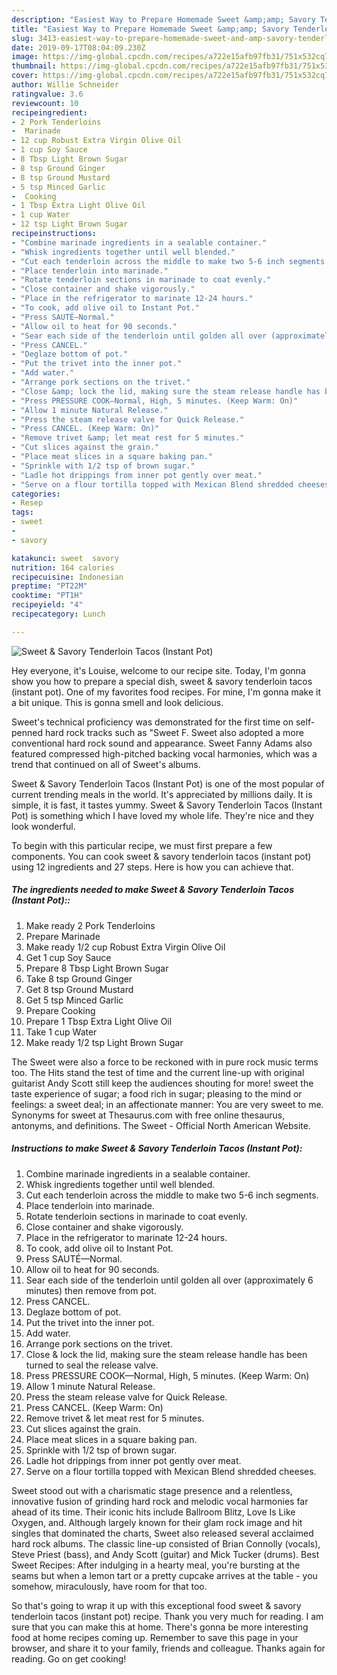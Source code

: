 ```yaml
---
description: "Easiest Way to Prepare Homemade Sweet &amp;amp; Savory Tenderloin Tacos (Instant Pot)"
title: "Easiest Way to Prepare Homemade Sweet &amp;amp; Savory Tenderloin Tacos (Instant Pot)"
slug: 3413-easiest-way-to-prepare-homemade-sweet-and-amp-savory-tenderloin-tacos-instant-pot
date: 2019-09-17T08:04:09.230Z
image: https://img-global.cpcdn.com/recipes/a722e15afb97fb31/751x532cq70/sweet-savory-tenderloin-tacos-instant-pot-recipe-main-photo.jpg
thumbnail: https://img-global.cpcdn.com/recipes/a722e15afb97fb31/751x532cq70/sweet-savory-tenderloin-tacos-instant-pot-recipe-main-photo.jpg
cover: https://img-global.cpcdn.com/recipes/a722e15afb97fb31/751x532cq70/sweet-savory-tenderloin-tacos-instant-pot-recipe-main-photo.jpg
author: Willie Schneider
ratingvalue: 3.6
reviewcount: 10
recipeingredient:
- 2 Pork Tenderloins
-  Marinade
- 12 cup Robust Extra Virgin Olive Oil
- 1 cup Soy Sauce
- 8 Tbsp Light Brown Sugar
- 8 tsp Ground Ginger
- 8 tsp Ground Mustard
- 5 tsp Minced Garlic
-  Cooking
- 1 Tbsp Extra Light Olive Oil
- 1 cup Water
- 12 tsp Light Brown Sugar
recipeinstructions:
- "Combine marinade ingredients in a sealable container."
- "Whisk ingredients together until well blended."
- "Cut each tenderloin across the middle to make two 5-6 inch segments."
- "Place tenderloin into marinade."
- "Rotate tenderloin sections in marinade to coat evenly."
- "Close container and shake vigorously."
- "Place in the refrigerator to marinate 12-24 hours."
- "To cook, add olive oil to Instant Pot."
- "Press SAUTÉ—Normal."
- "Allow oil to heat for 90 seconds."
- "Sear each side of the tenderloin until golden all over (approximately 6 minutes) then remove from pot."
- "Press CANCEL."
- "Deglaze bottom of pot."
- "Put the trivet into the inner pot."
- "Add water."
- "Arrange pork sections on the trivet."
- "Close &amp; lock the lid, making sure the steam release handle has been turned to seal the release valve."
- "Press PRESSURE COOK—Normal, High, 5 minutes. (Keep Warm: On)"
- "Allow 1 minute Natural Release."
- "Press the steam release valve for Quick Release."
- "Press CANCEL. (Keep Warm: On)"
- "Remove trivet &amp; let meat rest for 5 minutes."
- "Cut slices against the grain."
- "Place meat slices in a square baking pan."
- "Sprinkle with 1/2 tsp of brown sugar."
- "Ladle hot drippings from inner pot gently over meat."
- "Serve on a flour tortilla topped with Mexican Blend shredded cheeses."
categories:
- Resep
tags:
- sweet
- 
- savory

katakunci: sweet  savory
nutrition: 164 calories
recipecuisine: Indonesian
preptime: "PT22M"
cooktime: "PT1H"
recipeyield: "4"
recipecategory: Lunch

---
```



![Sweet &amp; Savory Tenderloin Tacos (Instant Pot)](https://img-global.cpcdn.com/recipes/a722e15afb97fb31/751x532cq70/sweet-savory-tenderloin-tacos-instant-pot-recipe-main-photo.jpg)

Hey everyone, it's Louise, welcome to our recipe site. Today, I'm gonna show you how to prepare a special dish, sweet &amp; savory tenderloin tacos (instant pot). One of my favorites food recipes. For mine, I'm gonna make it a bit unique. This is gonna smell and look delicious.

Sweet&#39;s technical proficiency was demonstrated for the first time on self-penned hard rock tracks such as &#34;Sweet F. Sweet also adopted a more conventional hard rock sound and appearance. Sweet Fanny Adams also featured compressed high-pitched backing vocal harmonies, which was a trend that continued on all of Sweet&#39;s albums.

Sweet &amp; Savory Tenderloin Tacos (Instant Pot) is one of the most popular of current trending meals in the world. It's appreciated by millions daily. It is simple, it is fast, it tastes yummy. Sweet &amp; Savory Tenderloin Tacos (Instant Pot) is something which I have loved my whole life. They're nice and they look wonderful.


To begin with this particular recipe, we must first prepare a few components. You can cook sweet &amp; savory tenderloin tacos (instant pot) using 12 ingredients and 27 steps. Here is how you can achieve that.

##### The ingredients needed to make Sweet &amp; Savory Tenderloin Tacos (Instant Pot)::

1. Make ready 2 Pork Tenderloins
1. Prepare  Marinade
1. Make ready 1/2 cup Robust Extra Virgin Olive Oil
1. Get 1 cup Soy Sauce
1. Prepare 8 Tbsp Light Brown Sugar
1. Take 8 tsp Ground Ginger
1. Get 8 tsp Ground Mustard
1. Get 5 tsp Minced Garlic
1. Prepare  Cooking
1. Prepare 1 Tbsp Extra Light Olive Oil
1. Take 1 cup Water
1. Make ready 1/2 tsp Light Brown Sugar


The Sweet were also a force to be reckoned with in pure rock music terms too. The Hits stand the test of time and the current line-up with original guitarist Andy Scott still keep the audiences shouting for more! sweet the taste experience of sugar; a food rich in sugar; pleasing to the mind or feelings: a sweet deal; in an affectionate manner: You are very sweet to me. Synonyms for sweet at Thesaurus.com with free online thesaurus, antonyms, and definitions. The Sweet - Official North American Website. 

##### Instructions to make Sweet &amp; Savory Tenderloin Tacos (Instant Pot):

1. Combine marinade ingredients in a sealable container.
1. Whisk ingredients together until well blended.
1. Cut each tenderloin across the middle to make two 5-6 inch segments.
1. Place tenderloin into marinade.
1. Rotate tenderloin sections in marinade to coat evenly.
1. Close container and shake vigorously.
1. Place in the refrigerator to marinate 12-24 hours.
1. To cook, add olive oil to Instant Pot.
1. Press SAUTÉ—Normal.
1. Allow oil to heat for 90 seconds.
1. Sear each side of the tenderloin until golden all over (approximately 6 minutes) then remove from pot.
1. Press CANCEL.
1. Deglaze bottom of pot.
1. Put the trivet into the inner pot.
1. Add water.
1. Arrange pork sections on the trivet.
1. Close &amp; lock the lid, making sure the steam release handle has been turned to seal the release valve.
1. Press PRESSURE COOK—Normal, High, 5 minutes. (Keep Warm: On)
1. Allow 1 minute Natural Release.
1. Press the steam release valve for Quick Release.
1. Press CANCEL. (Keep Warm: On)
1. Remove trivet &amp; let meat rest for 5 minutes.
1. Cut slices against the grain.
1. Place meat slices in a square baking pan.
1. Sprinkle with 1/2 tsp of brown sugar.
1. Ladle hot drippings from inner pot gently over meat.
1. Serve on a flour tortilla topped with Mexican Blend shredded cheeses.


Sweet stood out with a charismatic stage presence and a relentless, innovative fusion of grinding hard rock and melodic vocal harmonies far ahead of its time. Their iconic hits include Ballroom Blitz, Love Is Like Oxygen, and. Although largely known for their glam rock image and hit singles that dominated the charts, Sweet also released several acclaimed hard rock albums. The classic line-up consisted of Brian Connolly (vocals), Steve Priest (bass), and Andy Scott (guitar) and Mick Tucker (drums). Best Sweet Recipes: After indulging in a hearty meal, you&#39;re bursting at the seams but when a lemon tart or a pretty cupcake arrives at the table - you somehow, miraculously, have room for that too. 

So that's going to wrap it up with this exceptional food sweet &amp; savory tenderloin tacos (instant pot) recipe. Thank you very much for reading. I am sure that you can make this at home. There's gonna be more interesting food at home recipes coming up. Remember to save this page in your browser, and share it to your family, friends and colleague. Thanks again for reading. Go on get cooking!

